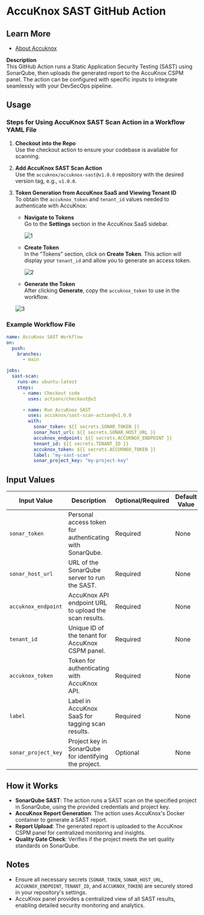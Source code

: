 # AccuKnox SAST GitHub Action

## Learn More

- [About Accuknox](https://www.accuknox.com/)

**Description**  
This GitHub Action runs a Static Application Security Testing (SAST) using SonarQube, then uploads the generated report to the AccuKnox CSPM panel. The action can be configured with specific inputs to integrate seamlessly with your DevSecOps pipeline.

## Usage

### Steps for Using AccuKnox SAST Scan Action in a Workflow YAML File

1. **Checkout into the Repo**  
   Use the checkout action to ensure your codebase is available for scanning.
   
2. **Add AccuKnox SAST Scan Action**  
   Use the `accuknox/accuknox-sast@v1.0.0` repository with the desired version tag, e.g., `v1.0.0`.

3. **Token Generation from AccuKnox SaaS and Viewing Tenant ID**  
   To obtain the `accuknox_token` and `tenant_id` values needed to authenticate with AccuKnox:
   
   - **Navigate to Tokens**  
     Go to the **Settings** section in the AccuKnox SaaS sidebar.

     ![1](https://github.com/udit-uniyal/container-scan-action/assets/115368361/8f4e188b-d9f3-4404-83af-134d5dc1417a)
   
   - **Create Token**  
     In the "Tokens" section, click on **Create Token**. This action will display your `tenant_id` and allow you to generate an access token.

     ![2](https://github.com/udit-uniyal/container-scan-action/assets/115368361/296bc611-acb8-4918-9d6b-3a8ec7733377)
   
   - **Generate the Token**  
     After clicking **Generate**, copy the `accuknox_token` to use in the workflow.

   ![3](https://github.com/udit-uniyal/container-scan-action/assets/115368361/16032af0-bcac-4787-8f2a-a3fa0edc6ec6)

### Example Workflow File

```yaml
name: AccuKnox SAST Workflow
on:
  push:
    branches:
      - main

jobs:
  sast-scan:
    runs-on: ubuntu-latest
    steps:
      - name: Checkout code
        uses: actions/checkout@v2

      - name: Run AccuKnox SAST
        uses: accuknox/sast-scan-action@v1.0.0
        with:
          sonar_token: ${{ secrets.SONAR_TOKEN }}
          sonar_host_url: ${{ secrets.SONAR_HOST_URL }}
          accuknox_endpoint: ${{ secrets.ACCUKNOX_ENDPOINT }}
          tenant_id: ${{ secrets.TENANT_ID }}
          accuknox_token: ${{ secrets.ACCUKNOX_TOKEN }}
          label: "my-sast-scan"
          sonar_project_key: "my-project-key"
```

## Input Values

| Input Value        | Description                                                | Optional/Required | Default Value |
|--------------------|------------------------------------------------------------|--------------------|---------------|
| `sonar_token`      | Personal access token for authenticating with SonarQube.   | Required          | None          |
| `sonar_host_url`   | URL of the SonarQube server to run the SAST.               | Required          | None          |
| `accuknox_endpoint`| AccuKnox API endpoint URL to upload the scan results.      | Required          | None          |
| `tenant_id`        | Unique ID of the tenant for AccuKnox CSPM panel.           | Required          | None          |
| `accuknox_token`   | Token for authenticating with AccuKnox API.                | Required          | None          |
| `label`            | Label in AccuKnox SaaS for tagging scan results.           | Required          | None          |
| `sonar_project_key`| Project key in SonarQube for identifying the project.      | Optional          | None          |

## How it Works

- **SonarQube SAST**: The action runs a SAST scan on the specified project in SonarQube, using the provided credentials and project key.
- **AccuKnox Report Generation**: The action uses AccuKnox's Docker container to generate a SAST report.
- **Report Upload**: The generated report is uploaded to the AccuKnox CSPM panel for centralized monitoring and insights.
- **Quality Gate Check**: Verifies if the project meets the set quality standards on SonarQube.

## Notes

- Ensure all necessary secrets (`SONAR_TOKEN`, `SONAR_HOST_URL`, `ACCUKNOX_ENDPOINT`, `TENANT_ID`, and `ACCUKNOX_TOKEN`) are securely stored in your repository's settings.
- AccuKnox panel provides a centralized view of all SAST results, enabling detailed security monitoring and analytics.
  

